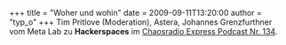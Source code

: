 +++
title = "Woher und wohin"
date = 2009-09-11T13:20:00
author = "typ_o"
+++
Tim Pritlove (Moderation), Astera, Johannes Grenzfurthner vom Meta Lab
zu **Hackerspaces** im [Chaosradio Express Podcast
Nr. 134](http://chaosradio.ccc.de/cre134.html).
